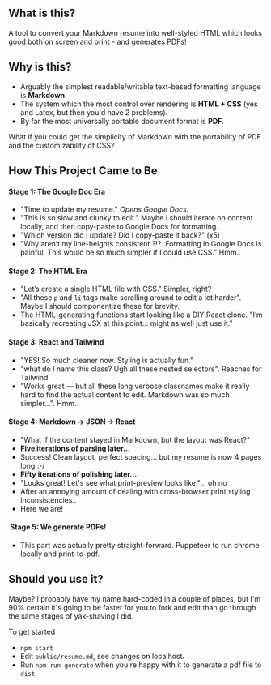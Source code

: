 ## What is this?

A tool to convert your Markdown resume into well-styled HTML which looks good both on screen and print - and generates PDFs!

## Why is this?

- Arguably the simplest readable/writable text-based formatting language is **Markdown**.
- The system which the most control over rendering is **HTML + CSS** (yes and Latex, but then you'd have 2 problems).
- By far the most universally portable document format is **PDF**.

What if you could get the simplicity of Markdown with the portability of PDF and the customizability of CSS?

## How This Project Came to Be

#### **Stage 1: The Google Doc Era**

- "Time to update my resume." _Opens Google Docs._
- "This is so slow and clunky to edit." Maybe I should iterate on content locally, and then copy-paste to Google Docs for formatting.
- "Which version did I update? Did I copy-paste it back?" (x5)
- "Why aren’t my line-heights consistent ?!?. Formatting in Google Docs is painful. This would be so much simpler if I could use CSS." Hmm..

#### **Stage 2: The HTML Era**

- "Let’s create a single HTML file with CSS." Simpler, right?
- "All these `p` and `li` tags make scrolling around to edit a lot harder". Maybe I should componentize these for brevity.
- The HTML-generating functions start looking like a DIY React clone. "I’m basically recreating JSX at this point... might as well just use it."

#### **Stage 3: React and Tailwind**

- "YES! So much cleaner now. Styling is actually fun."
- "what do I name this class? Ugh all these nested selectors". Reaches for Tailwind.
- "Works great — but all these long verbose classnames make it really hard to find the actual content to edit. Markdown was so much simpler...". Hmm..

#### **Stage 4: Markdown → JSON → React**

- "What if the content stayed in Markdown, but the layout was React?"
- **Five iterations of parsing later...**
- Success! Clean layout, perfect spacing... but my resume is now 4 pages long :-/
- **Fifty iterations of polishing later...**
- "Looks great! Let's see what print-preview looks like."... oh no
- After an annoying amount of dealing with cross-browser print styling inconsistencies..
- Here we are!

####  Stage 5: We generate PDFs!

- This part was actually pretty straight-forward. Puppeteer to run chrome locally and print-to-pdf.

## Should you use it?

Maybe? I probably have my name hard-coded in a couple of places, but I'm 90% certain it's going to be faster for you to fork and edit than go through the same stages of yak-shaving I did.

To get started

- `npm start`
- Edit `public/resume.md`, see changes on localhost.
- Run `npm run generate` when you're happy with it to generate a pdf file to `dist`.
